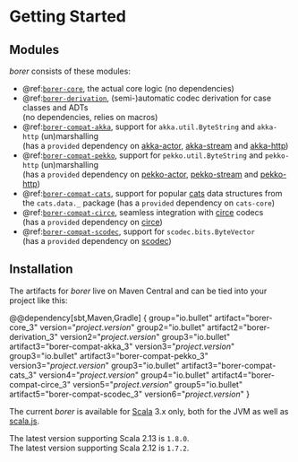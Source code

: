 Getting Started
===============
 
Modules
-------

_borer_ consists of these modules:

- @ref:[`borer-core`](borer-core/index.md), the actual core logic (no dependencies)
- @ref:[`borer-derivation`](borer-derivation/index.md), (semi-)automatic codec derivation for case classes and ADTs<br>(no dependencies, relies on macros)
- @ref:[`borer-compat-akka`](borer-compat-akka.md), support for `akka.util.ByteString` and `akka-http` (un)marshalling<br>(has a `provided` dependency on [akka-actor], [akka-stream] and [akka-http])
- @ref:[`borer-compat-pekko`](borer-compat-pekko.md), support for `pekko.util.ByteString` and `pekko-http` (un)marshalling<br>(has a `provided` dependency on [pekko-actor], [pekko-stream] and [pekko-http])
- @ref:[`borer-compat-cats`](borer-compat-cats.md), support for popular [cats] data structures from the `cats.data._` package (has a `provided` dependency on `cats-core`)
- @ref:[`borer-compat-circe`](borer-compat-circe.md), seamless integration with [circe] codecs<br>(has a `provided` dependency on [circe])
- @ref:[`borer-compat-scodec`](borer-compat-scodec.md), support for `scodec.bits.ByteVector`<br>(has a `provided` dependency on [scodec])

Installation
------------

The artifacts for _borer_ live on Maven Central and can be tied into your project like this:


@@dependency[sbt,Maven,Gradle] {
  group="io.bullet" artifact="borer-core_3" version="$project.version$"
  group2="io.bullet" artifact2="borer-derivation_3" version2="$project.version$"
  group3="io.bullet" artifact3="borer-compat-akka_3" version3="$project.version$"
  group3="io.bullet" artifact3="borer-compat-pekko_3" version3="$project.version$"
  group3="io.bullet" artifact3="borer-compat-cats_3" version4="$project.version$"
  group4="io.bullet" artifact4="borer-compat-circe_3" version5="$project.version$"
  group5="io.bullet" artifact5="borer-compat-scodec_3" version6="$project.version$"
}

The current _borer_ is available for [Scala] 3.x only, both for the JVM as well as [scala.js].

The latest version supporting Scala 2.13 is `1.8.0`.  
The latest version supporting Scala 2.12 is `1.7.2`.


  [Scala]: https://www.scala-lang.org/
  [scala.js]: https://www.scala-js.org/
  [akka-actor]: https://doc.akka.io/docs/akka/2.5/actors.html#dependency
  [akka-stream]: https://doc.akka.io/docs/akka/current/stream/index.html
  [akka-http]: https://doc.akka.io/docs/akka-http/current/index.html
  [pekko-actor]: https://pekko.apache.org/docs/pekko/current/general/actors.html
  [pekko-stream]: https://pekko.apache.org/docs/pekko/current/stream/index.html
  [pekko-http]: https://pekko.apache.org/docs/pekko-http/current/
  [cats]: https://typelevel.org/cats/
  [circe]: https://circe.github.io/circe/
  [scodec]: http://scodec.org/